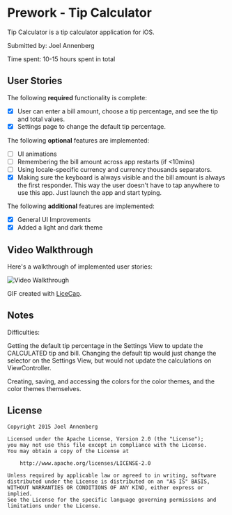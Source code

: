 # Prework - Tip Calculator

Tip Calculator is a tip calculator application for iOS.

Submitted by: Joel Annenberg

Time spent: 10-15 hours spent in total

## User Stories

The following **required** functionality is complete:

* [x] User can enter a bill amount, choose a tip percentage, and see the tip and total values.
* [x] Settings page to change the default tip percentage.

The following **optional** features are implemented:
* [ ] UI animations
* [ ] Remembering the bill amount across app restarts (if <10mins)
* [ ] Using locale-specific currency and currency thousands separators.
* [x] Making sure the keyboard is always visible and the bill amount is always the first responder. This way the user doesn't have to tap anywhere to use this app. Just launch the app and start typing.

The following **additional** features are implemented:

- [x] General UI Improvements
- [x] Added a light and dark theme

## Video Walkthrough 

Here's a walkthrough of implemented user stories:

<img src='http://i.imgur.com/wKqjTut.gif?1' title='Video Walkthrough' width='' alt='Video Walkthrough' />

GIF created with [LiceCap](http://www.cockos.com/licecap/).

## Notes

Difficulties:

Getting the default tip percentage in the Settings View to update the CALCULATED tip and bill. Changing the default tip would just change the selector on the Settings View, but would not update the calculations on ViewController.

Creating, saving, and accessing the colors for the color themes, and the color themes themselves.

## License

    Copyright 2015 Joel Annenberg

    Licensed under the Apache License, Version 2.0 (the "License");
    you may not use this file except in compliance with the License.
    You may obtain a copy of the License at

        http://www.apache.org/licenses/LICENSE-2.0

    Unless required by applicable law or agreed to in writing, software
    distributed under the License is distributed on an "AS IS" BASIS,
    WITHOUT WARRANTIES OR CONDITIONS OF ANY KIND, either express or implied.
    See the License for the specific language governing permissions and
    limitations under the License.
